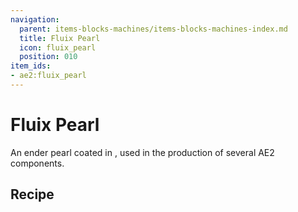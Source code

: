 ```yaml
---
navigation:
  parent: items-blocks-machines/items-blocks-machines-index.md
  title: Fluix Pearl
  icon: fluix_pearl
  position: 010
item_ids:
- ae2:fluix_pearl
---
```


# Fluix Pearl

<ItemImage id="fluix_pearl" scale="4" />

An ender pearl coated in <ItemLink id="fluix_crystal" />, used in the production of
several AE2 components.

## Recipe

<RecipeFor id="fluix_pearl" />
